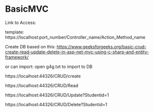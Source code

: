# BasicMVC

Link to Access:

template: https://localhost:port_number/Controller_name/Action_Method_name

Create DB based on this:
https://www.geeksforgeeks.org/basic-crud-create-read-update-delete-in-asp-net-mvc-using-c-sharp-and-entity-framework/

or can import:
open g4g.txt to import to DB


https://localhost:44326/CRUD/create

https://localhost:44326/CRUD/Read

https://localhost:44326/CRUD/Update?Studentid=1

https://localhost:44326/CRUD/Delete?Studentid=1